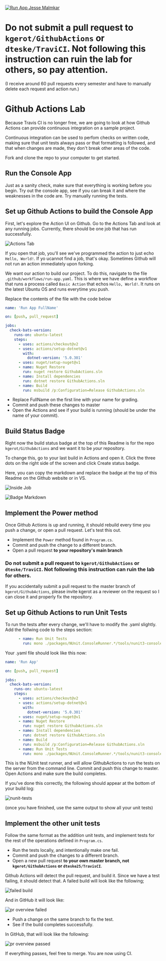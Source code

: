 [![Run App Jesse Malmkar](https://github.com/JesseMalmkar/GithubActions/actions/workflows/run-app.yaml/badge.svg)](https://github.com/JesseMalmkar/GithubActions/actions/workflows/run-app.yaml)
# Do not submit a pull request to `kgerot/GithubActions` or `dteske/TraviCI`. Not following this instruction can ruin the lab for others, so pay attention.

(I receive around 60 pull requests every semester and have to manually delete each request and action run.)

# Github Actions Lab

Because Travis CI is no longer free, we are going to look at how Github Actions can provide continuous integration on a sample project.

Continuous integration can be used to perfom checks on written code, making sure that unit tests always pass or that formatting is followed, and that when changes are made, they don't break other areas of the code.

Fork and clone the repo to your computer to get started.

## Run the Console App
Just as a sanity check, make sure that everything is working before you begin. Try out the console app, see if you can break it and where the weaknesses in the code are. Try manually running the tests.

## Set up Github Actions to build the Console App

First, let's explore the Action UI on Github. Go to the Actions Tab and look at any running jobs.
Currently, there should be one job that has run successfully. 

![Actions Tab](./img/actions-tab.PNG)

If you open that job, you'll see we've programmed the action to just echo `Hello, World!`. If yo ucannot find a job, that's okay. Sometimes Github will not run an  action immediately upon forking.

We want our action to build our project. To do this, navigate to the file `.github/workflows/run-app.yaml`.
This is where we have define a workflow that runs a process called `Basic Action` that echos `Hello, World!`. It runs on the latest Ubuntu OS and runs everytime you push.

Replace the contents of the file with the code below

```yaml
name: 'Run App FullName'

on: [push, pull_request]

jobs:
  check-bats-version:
    runs-on: ubuntu-latest
    steps:
      - uses: actions/checkout@v2
      - uses: actions/setup-dotnet@v1
        with:
          dotnet-version: '5.0.301'
      - uses: nuget/setup-nuget@v1
      - name: Nuget Restore
        run: nuget restore GithubActions.sln
      - name: Install dependencies
        run: dotnet restore GithubActions.sln
      - name: Build
        run: msbuild /p:Configuration=Release GithubActions.sln
```

- Replace FullName on the first line with your name for grading.
- Commit and push these changes to master
- Open the Actions and see if your build is running (should be under the name of your commit). 

## Build Status Badge

Right now the build status badge at the top of this Readme is for the repo `kgerot/GithubActions` and  we want it to be *your* repository. 

To change this, go to your last build in Actions and open it. Click the three dots on the right side of the screen and click Create status badge.

Here, you can copy the markdown and replace the badge at the top of this Readme on the Github website or in VS.

![Inside Job](./img/inner-test.PNG)

![Badge Markdown](./img/badge-markdown.PNG)

## Implement the Power method
Once Github Actions is up and running, it should rebuild every time you push a change, or open a pull request. Let's test this out.

- Implement the `Power` method found in `Program.cs`.
- Commit and push the change to a different branch.
- Open a pull request **to your repository's main branch** 

### Do not submit a pull request to `kgerot/GithubActions` or `dteske/TraviCI`. Not following this instruction can ruin the lab for others. 

If you accidentally submit a pull request to the master branch of `kgerot/GithubActions`, please invite kgerot as a reviewer on the request so I can close it and properly fix the repository.

## Set up Github Actions to run Unit Tests
To run the tests after every change, we'll have to modify the .yaml slightly. Add the follwing code to the steps section:

```yaml
      - name: Run Unit Tests
        run: mono ./packages/NUnit.ConsoleRunner.*/tools/nunit3-console.exe ./Tests/bin/Release/Tests.dll
```

Your .yaml file should look like this now:
```yaml
name: 'Run App'

on: [push, pull_request]

jobs:
  check-bats-version:
    runs-on: ubuntu-latest
    steps:
      - uses: actions/checkout@v2
      - uses: actions/setup-dotnet@v1
        with:
          dotnet-version: '5.0.301'
      - uses: nuget/setup-nuget@v1
      - name: Nuget Restore
        run: nuget restore GithubActions.sln
      - name: Install dependencies
        run: dotnet restore GithubActions.sln
      - name: Build
        run: msbuild /p:Configuration=Release GithubActions.sln
      - name: Run Unit Tests
        run: mono ./packages/NUnit.ConsoleRunner.*/tools/nunit3-console.exe ./Tests/bin/Release/Tests.dll
```

This is the NUnit test runner, and will allow GithubActions to run the tests on the server from the command line.
Commit and push this change to master.
Open Actions and make sure the build completes.

If you've done this correctly, the following should appear at the bottom of your build log:

![nunit-tests](./img/passing-unit-tests.PNG)

(once you have finished, use the same output to show all your unit tests)

## Implement the other unit tests
Follow the same format as the addition unit tests, and implement tests for the rest of the operations defined in `Program.cs`.

- Run the tests locally, and intentionally make one fail.
- Commit and push the changes to a different branch.
- Open a new pull request **to your own master branch, not `kgerot/GithubActions` or `dteske25/TravisCI`**.

Github Actions will detect the pull request, and build it. Since we have a test failing, it should detect that. A failed build will look like the following;

![failed build](./img/failed-job.PNG)

And in GitHub it will look like:

![pr overview failed](./img/failed-pull.PNG)

- Push a change on the same branch to fix the test.
- See if the build completes successfully.

In GitHub, that will look like the following:

![pr overview passed](./img/passed-pull.PNG)

If everything passes, feel free to merge. You are now using CI.
